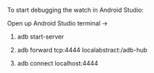 To start debugging the watch in Android Studio:

Open up Android Studio terminal ->

1. adb start-server

2. adb forward tcp:4444 localabstract:/adb-hub

3. adb connect localhost:4444